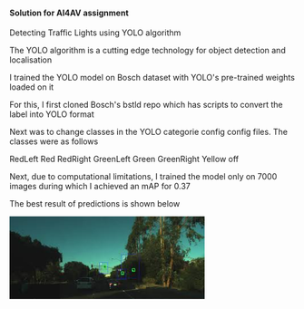 #### Solution for AI4AV assignment 

Detecting Traffic Lights using YOLO algorithm

The YOLO algorithm is a cutting edge technology for object detection and localisation

I trained the YOLO model on Bosch dataset with YOLO's pre-trained weights loaded on it

For this, I first cloned Bosch's bstld repo which has scripts to convert the label into YOLO format

Next was to change classes in the YOLO categorie config config files. The classes were as follows 

RedLeft
Red
RedRight
GreenLeft
Green
GreenRight
Yellow
off

Next, due to computational limitations, I trained the model only on 7000 images during which I achieved an mAP for 0.37

The best result of predictions is shown below 

![sample](https://raw.githubusercontent.com/deveshdatwani/ai4av-assignment/master/images.jpeg)
